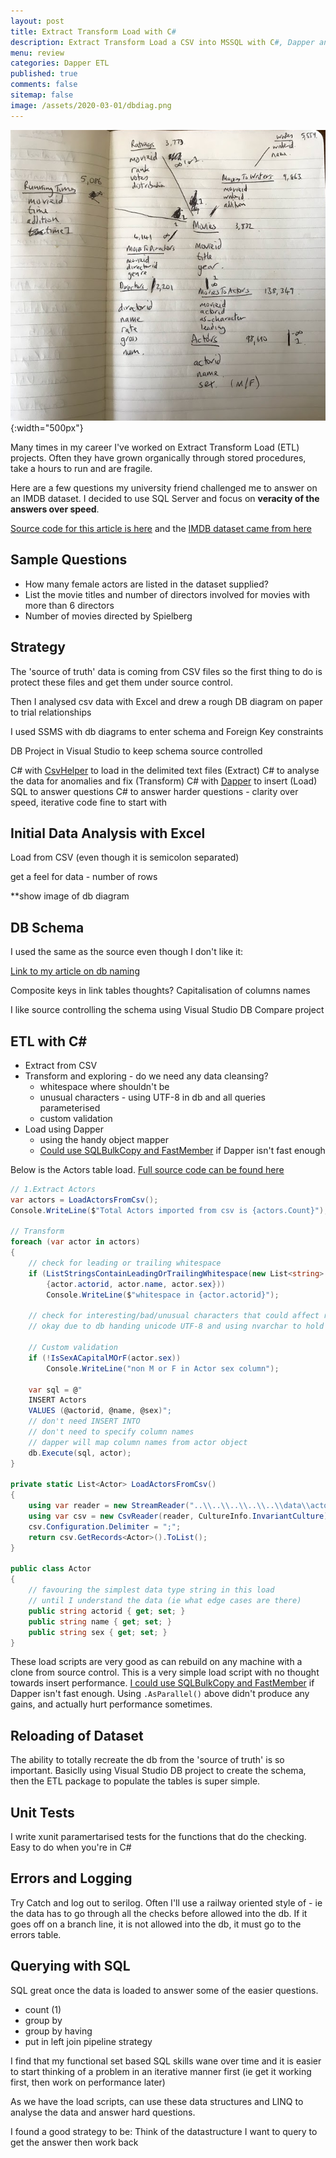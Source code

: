 ```yaml
---
layout: post
title: Extract Transform Load with C# 
description: Extract Transform Load a CSV into MSSQL with C#, Dapper and CSVHelper.
menu: review
categories: Dapper ETL
published: true 
comments: false
sitemap: false
image: /assets/2020-03-01/dbdiag.png
---
```


![alt text](/assets/2020-03-01/dbdiag.png "DB Diagram"){:width="500px"}

Many times in my career I've worked on Extract Transform Load (ETL) projects. Often they have grown organically through stored procedures, take a hours to run and are fragile.

Here are a few questions my university friend challenged me to answer on an IMDB dataset. I decided to use SQL Server and focus on **veracity of the answers over speed**.

[Source code for this article is here]() and the [IMDB dataset came from here](https://relational.fit.cvut.cz/dataset/IMDb)

## Sample Questions

- How many female actors are listed in the dataset supplied?
- List the movie titles and number of directors involved for movies with more
than 6 directors
- Number of movies directed by Spielberg

## Strategy

The 'source of truth' data is coming from CSV files so the first thing to do is protect these files and get them under source control.

Then I analysed csv data with Excel and drew a rough DB diagram on paper to trial relationships

I used SSMS with db diagrams to enter schema and Foreign Key constraints

DB Project in Visual Studio to keep schema source controlled


C# with [CsvHelper](https://joshclose.github.io/CsvHelper/) to load in the delimited text files (Extract)
C# to analyse the data for anomalies and fix (Transform)
C# with [Dapper](https://github.com/StackExchange/Dapper) to insert (Load)
SQL to answer questions
C# to answer harder questions - clarity over speed, iterative code fine to start with

## Initial Data Analysis with Excel

Load from CSV (even though it is semicolon separated)

get a feel for data - number of rows

**show image of db diagram

## DB Schema

I used the same as the source even though I don't like it:

[Link to my article on db naming](/2016/10/19/ASP.NET-MVC-Sort-Filter,-Page-using-SQL)

Composite keys in link tables thoughts?
Capitalisation of columns names

I like source controlling the schema using Visual Studio DB Compare project

## ETL with C#

- Extract from CSV
- Transform and exploring - do we need any data cleansing?
    - whitespace where shouldn't be
    - unusual characters - using UTF-8 in db and all queries parameterised
    - custom validation
- Load using Dapper
    - using the handy object mapper
    - [Could use SQLBulkCopy and FastMember](https://github.com/djhmateer/TwitterFullImporter/blob/master/SQLBulkCopyDemo/Program.cs) if Dapper isn't fast enough

Below is the Actors table load. [Full source code can be found here]()

```cs
// 1.Extract Actors
var actors = LoadActorsFromCsv();
Console.WriteLine($"Total Actors imported from csv is {actors.Count}"); // 98,690

// Transform
foreach (var actor in actors)
{
    // check for leading or trailing whitespace
    if (ListStringsContainLeadingOrTrailingWhitespace(new List<string>
        {actor.actorid, actor.name, actor.sex}))
        Console.WriteLine($"whitespace in {actor.actorid}");

    // check for interesting/bad/unusual characters that could affect results eg LF?.. all queries are paramerterised so no probs with ' chars
    // okay due to db handing unicode UTF-8 and using nvarchar to hold strings

    // Custom validation
    if (!IsSexACapitalMOrF(actor.sex))
        Console.WriteLine("non M or F in Actor sex column");

    var sql = @"
    INSERT Actors
    VALUES (@actorid, @name, @sex)";
    // don't need INSERT INTO
    // don't need to specify column names
    // dapper will map column names from actor object
    db.Execute(sql, actor);
}

private static List<Actor> LoadActorsFromCsv()
{
    using var reader = new StreamReader("..\\..\\..\\..\\..\\data\\actors.csv");
    using var csv = new CsvReader(reader, CultureInfo.InvariantCulture);
    csv.Configuration.Delimiter = ";";
    return csv.GetRecords<Actor>().ToList();
}

public class Actor
{
    // favouring the simplest data type string in this load
    // until I understand the data (ie what edge cases are there)
    public string actorid { get; set; }
    public string name { get; set; }
    public string sex { get; set; }
}

```

These load scripts are very good as can rebuild on any machine with a clone from source control. This is a very simple load script with no thought towards insert performance. [I could use SQLBulkCopy and FastMember](https://github.com/djhmateer/TwitterFullImporter/blob/master/SQLBulkCopyDemo/Program.cs) if Dapper isn't fast enough. Using `.AsParallel()` above didn't produce any gains, and actually hurt performance sometimes.

## Reloading of Dataset

The ability to totally recreate the db from the 'source of truth' is so important. Basiclly using Visual Studio DB project to create the schema, then the ETL package to populate the tables is super simple.

## Unit Tests

I write xunit paramertarised tests for the functions that do the checking. Easy to do when you're in C#

## Errors and Logging

Try Catch and log out to serilog. Often I'll use a railway oriented style of - ie the data has to go through all the checks before allowed into the db. If it goes off on a branch line, it is not allowed into the db, it must go to the errors table.

## Querying with SQL

SQL great once the data is loaded to answer some of the easier questions.

- count (1)
- group by
- group by having
- put in left join pipeline strategy

I find that my functional set based SQL skills wane over time and it is easier to start thinking of a problem in an iterative manner first (ie get it working first, then work on performance later)

As we have the load scripts, can use these data structures and LINQ to analyse the data and answer hard questions.

I found a good strategy to be: Think of the datastructure I want to query to get the answer then work back

